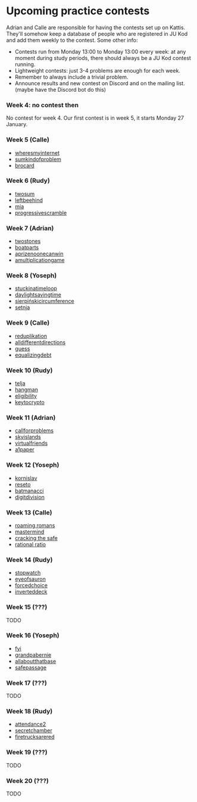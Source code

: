 # Upcoming practice contests

Adrian and Calle are responsible for having the contests set up on Kattis.
They'll somehow keep a database of people who are registered in JU Kod
and add them weekly to the contest.
Some other info:

* Contests run from Monday 13:00 to Monday 13:00 every week:
  at any moment during study periods,
  there should always be a JU Kod contest running.
* Lightweight contests: just 3-4 problems are enough for each week.
* Remember to always include a trivial problem.
* Announce results and new contest on Discord and on the mailing list.
  (maybe have the Discord bot do this)


### Week 4: no contest then

No contest for week 4.
Our first contest is in week 5,
it starts Monday 27 January.


### Week 5 (Calle)

* [wheresmyinternet](https://open.kattis.com/problems/wheresmyinternet)
* [sumkindofproblem](https://open.kattis.com/problems/sumkindofproblem)
* [brocard](https://open.kattis.com/problems/brocard)


### Week 6 (Rudy)

* [twosum](https://open.kattis.com/problems/twosum)
* [leftbeehind](https://open.kattis.com/problems/leftbeehind)
* [mia](https://open.kattis.com/problems/mia)
* [progressivescramble](https://open.kattis.com/problems/progressivescramble)


### Week 7 (Adrian)

* [twostones](https://open.kattis.com/problems/twostones)
* [boatparts](https://open.kattis.com/problems/boatparts)
* [aprizenoonecanwin](https://open.kattis.com/problems/aprizenoonecanwin)
* [amultiplicationgame](https://open.kattis.com/problems/amultiplicationgame)


### Week 8 (Yoseph)

* [stuckinatimeloop](https://open.kattis.com/problems/timeloop)
* [daylightsavingtime](https://open.kattis.com/problems/dst)
* [sierpińskicircumference](https://open.kattis.com/problems/triangle)
* [setnja](https://open.kattis.com/problems/setnja)


### Week 9 (Calle) 

* [reduplikation](https://open.kattis.com/problems/reduplikation)
* [alldifferentdirections](https://open.kattis.com/problems/alldifferentdirections)
* [guess](https://open.kattis.com/problems/guess)
* [equalizingdebt](https://open.kattis.com/problems/equalizingdebt)


### Week 10 (Rudy)

* [telja](https://open.kattis.com/problems/telja)
* [hangman](https://open.kattis.com/problems/hangman)
* [eligibility](https://open.kattis.com/problems/eligibility)
* [keytocrypto](https://open.kattis.com/problems/keytocrypto)


### Week 11 (Adrian)

* [callforproblems](https://open.kattis.com/problems/callforproblems)
* [skyislands](https://open.kattis.com/problems/skyislands)
* [virtualfriends](https://open.kattis.com/problems/virtualfriends)
* [a1paper](https://open.kattis.com/problems/a1paper)


### Week 12 (Yoseph)

* [kornislav](https://open.kattis.com/problems/kornislav)
* [reseto](https://open.kattis.com/problems/reseto)
* [batmanacci](https://open.kattis.com/problems/batmanacci)
* [digitdivision](https://open.kattis.com/problems/digitdivision)


### Week 13 (Calle)

* [roaming romans](https://open.kattis.com/problems/romans)
* [mastermind](https://open.kattis.com/problems/mastermind)
* [cracking the safe](https://open.kattis.com/problems/safe)
* [rational ratio](https://open.kattis.com/problems/rationalratio)


### Week 14 (Rudy)

* [stopwatch](https://open.kattis.com/problems/stopwatch)
* [eyeofsauron](https://open.kattis.com/problems/eyeofsauron)
* [forcedchoice](https://open.kattis.com/problems/forcedchoice)
* [inverteddeck](https://open.kattis.com/problems/inverteddeck)


### Week 15 (???)

TODO


### Week 16 (Yoseph)

 * [fyi](https://open.kattis.com/problems/fyi)
 * [grandpabernie](https://open.kattis.com/problems/grandpabernie)
 * [allaboutthatbase](https://open.kattis.com/problems/allaboutthatbase)
 * [safepassage](https://open.kattis.com/problems/safepassage)


### Week 17 (???)

TODO


### Week 18 (Rudy)

* [attendance2](https://open.kattis.com/problems/attendance2)
* [secretchamber](https://open.kattis.com/problems/secretchamber)
* [firetrucksarered](https://open.kattis.com/problems/firetrucksarered)


### Week 19 (???)

TODO


### Week 20 (???)

TODO
